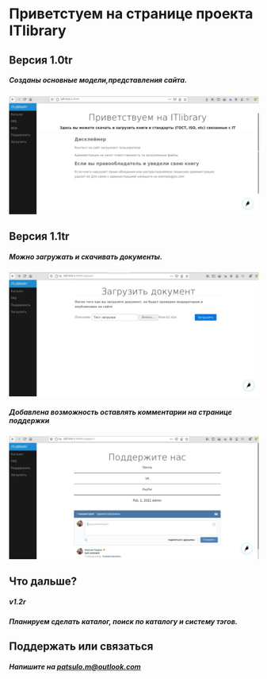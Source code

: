 # Приветстуем на странице проекта ITlibrary 

## Версия 1.0tr
##### Созданы основные модели,представления сайта.
![example](/main.jpg)
## Версия 1.1tr

##### Можно загружать и скачивать документы.
![example](/down.jpg)
##### Добавлена возможность оставлять комментарии на странице поддержки
![example](/comment.jpg)

## Что дальше?
##### v1.2r
##### Планируем сделать каталог, поиск по каталогу и систему тэгов.


## Поддержать или связаться
##### Напишите на patsulo.m@outlook.com
